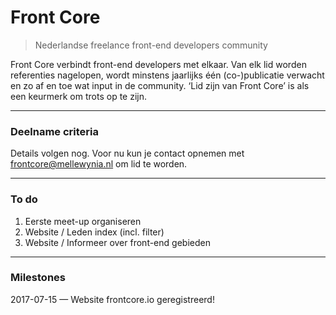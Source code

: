 # Front Core

> Nederlandse freelance front-end developers community

Front Core verbindt front-end developers met elkaar.  Van elk lid worden referenties nagelopen, wordt minstens jaarlijks één (co-)publicatie verwacht en zo af en toe wat input in de community. ‘Lid zijn van Front Core’ is als een keurmerk om trots op te zijn. 

____

### Deelname criteria

Details volgen nog. Voor nu kun je contact opnemen met frontcore@mellewynia.nl om lid te worden.

____

### To do

1. Eerste meet-up organiseren
2. Website / Leden index (incl. filter)
3. Website / Informeer over front-end gebieden

----

### Milestones

2017-07-15 — Website frontcore.io geregistreerd!